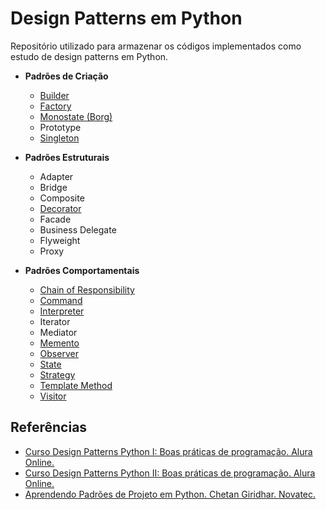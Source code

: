 # Design Patterns em Python

Repositório utilizado para armazenar os códigos implementados como estudo de design patterns em Python.

- **Padrões de Criação**
  - [Builder](/builder)
  - [Factory](/factory)
  - [Monostate (Borg)](/monostate)
  - Prototype
  - [Singleton](/singleton)

- **Padrões Estruturais**
  - Adapter
  - Bridge
  - Composite
  - [Decorator](/decorator)
  - Facade
  - Business Delegate
  - Flyweight
  - Proxy
  
- **Padrões Comportamentais**
  - [Chain of Responsibility](/chain_of_responsibility)
  - [Command](/command)
  - [Interpreter](/interpreter)
  - Iterator
  - Mediator
  - [Memento](/memento)
  - [Observer](/observer)
  - [State](/state)
  - [Strategy](/strategy)
  - [Template Method](/template_method)
  - [Visitor](/visitor)

## Referências

- [Curso Design Patterns Python I: Boas práticas de programação. Alura Online.](https://cursos.alura.com.br/course/design-patterns-python)
- [Curso Design Patterns Python II: Boas práticas de programação. Alura Online.](https://cursos.alura.com.br/course/design-patterns-python-2)
- [Aprendendo Padrões de Projeto em Python. Chetan Giridhar. Novatec.](https://novatec.com.br/livros/padroes-projeto-python/)
